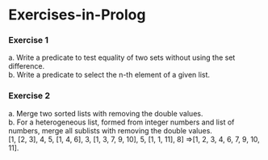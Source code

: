 # Exercises-in-Prolog

### Exercise 1

a. Write a predicate to test equality of two sets without using the set difference.\
b. Write a predicate to select the n-th element of a given list.

### Exercise 2

a. Merge two sorted lists with removing the double values.\
b. For a heterogeneous list, formed from integer numbers and list of numbers, merge all sublists with removing the double values.\
[1, [2, 3], 4, 5, [1, 4, 6], 3, [1, 3, 7, 9, 10], 5, [1, 1, 11], 8] =>[1, 2, 3, 4, 6, 7, 9, 10, 11].
